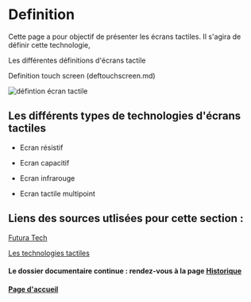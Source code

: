 # Definition 

Cette page a pour objectif de présenter les écrans tactiles. Il s'agira de définir cette technologie,

Les différentes définitions d'écrans tactile

Definition touch screen (deftouchscreen.md) 


![défintion écran tactile](https://github.com/elise98paul/elisepaul-AORI-2020/blob/master/whatisatouchscreen.PNG)

 
## Les différents types de technologies d'écrans tactiles

- Ecran résistif

- Ecran capacitif

- Ecran infrarouge

- Ecran tactile multipoint


## Liens des sources utlisées pour cette section :



[Futura Tech](https://www.futura-sciences.com/tech/definitions/technologie-ecran-tactile-539/) 

[Les technologies tactiles](http://www-igm.univ-mlv.fr/~dr/XPOSE2008/Les%20technologies%20tactiles/histo_origine.html)


#### Le dossier documentaire continue : rendez-vous à la page [Historique](Historique.md)

#### [Page d'accueil](Pagedaccueil)

